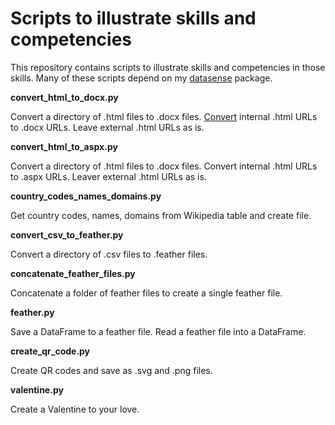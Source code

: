 # Scripts to illustrate skills and competencies

This repository contains scripts to illustrate skills and competencies in those skills. Many of these scripts depend on my [datasense](https://github.com/gillespilon/datasense) package.

**convert_html_to_docx.py**

Convert a directory of .html files to .docx files. [Convert](Convert) internal .html URLs to .docx URLs. Leave external .html URLs as is.

**convert_html_to_aspx.py**

Convert a directory of .html files to .docx files. Convert internal .html URLs to .aspx URLs. Leaver external .html URLs as is.

**country_codes_names_domains.py**

Get country codes, names, domains from Wikipedia table and create file.

**convert_csv_to_feather.py**

Convert a directory of .csv files to .feather files.

**concatenate_feather_files.py**

Concatenate a folder of feather files to create a single feather file.

**feather.py**

Save a DataFrame to a feather file. Read a feather file into a DataFrame.

**create_qr_code.py**

Create QR codes and save as .svg and .png files.

**valentine.py**

Create a Valentine to your love.
